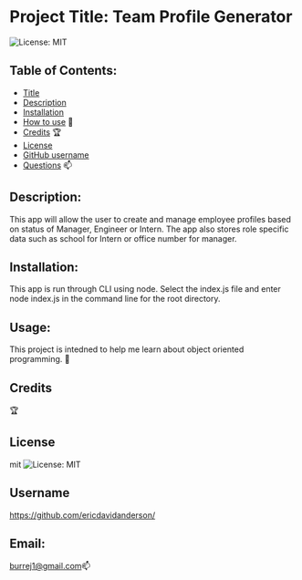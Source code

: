 
# Project Title: Team Profile Generator

 ![License: MIT](https://img.shields.io/badge/License-MIT-brightgreen)

## Table of Contents:
- [Title](#title) 
- [Description](#description)
- [Installation](#install)
- [How to use](#usage)    :compass: 
- [Credits](#credits)  :trophy:
- [License](#license)
- [GitHub username](#username)
- [Questions](#email)    :mailbox: 

## Description: 
This app will allow the user to create and manage employee profiles based on status of Manager, Engineer or Intern.  The app also stores role specific data such as school for Intern or office number for manager.    

## Installation:
This app is run through CLI using node.  Select the index.js file and enter node index.js in the command line for the root directory. 

## Usage:
 This project is intedned to help me learn about object oriented programming.  :compass:

## Credits
:trophy:

## License
mit ![License: MIT](https://img.shields.io/badge/License-MIT-brightgreen)

## Username
https://github.com/ericdavidanderson/

## Email: 
burrej1@gmail.com:mailbox:
 


